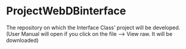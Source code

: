 ProjectWebDBinterface
=====================

The repository on which the Interface Class' project will be developed.
(User Manual will open if you click on the file --> View raw. It will be downloaded)
